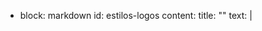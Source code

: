 - block: markdown
  id: estilos-logos
  content:
    title: ""
    text: |
      <style>
        /* ===== Ajustes para bloques con logos (Comunidades & Auspiciantes) ===== */
        section#comunidades,
        section#auspiciantes {
          --mdnv-logo-size: clamp(56px, 8vw, 84px);   /* tamaño de los círculos */
          --mdnv-gap: clamp(0.6rem, 2vw, 1.1rem);     /* separación consistente */
          color: #FFFFFF !important;                   /* texto blanco */
        }

        /* Enlaces en blanco (mantiene subrayado si lo tenés globalmente) */
        section#comunidades a,
        section#auspiciantes a {
          color: #FFFFFF !important;
        }

        /* Grilla: misma distancia y centrado de cada item */
        section#comunidades .grid,
        section#auspiciantes .grid {
          gap: var(--mdnv-gap) !important;
          justify-items: center !important;
          align-items: center !important;
        }

        /* Círculos (avatares/logos) con tamaño uniforme */
        section#comunidades img,
        section#auspiciantes img,
        section#comunidades .avatar,
        section#auspiciantes .avatar {
          width: var(--mdnv-logo-size) !important;
          height: var(--mdnv-logo-size) !important;
          border-radius: 9999px !important;
          object-fit: cover !important;
          display: block !important;
          margin: 0 !important; /* quita márgenes desalineados */
        }

        /* Quita paddings que a veces meten separación desigual en cada tarjeta */
        section#comunidades .p-6, section#comunidades .p-5, section#comunidades .p-4,
        section#comunidades .p-3, section#comunidades .p-2, section#comunidades .p-1,
        section#auspiciantes .p-6, section#auspiciantes .p-5, section#auspiciantes .p-4,
        section#auspiciantes .p-3, section#auspiciantes .p-2, section#auspiciantes .p-1 {
          padding: 0 !important;
        }

        /* Texto mucho más chico y blanco bajo cada logo (si existe) */
        section#comunidades .font-semibold,
        section#auspiciantes .font-semibold,
        section#comunidades .text-sm,
        section#auspiciantes .text-sm,
        section#comunidades .opacity-70,
        section#auspiciantes .opacity-70 {
          font-size: 0.72rem !important;
          line-height: 1.1 !important;
          color: #FFFFFF !important;
          text-align: center !important;
        }

        /* Centrado vertical del contenido dentro de cada item */
        section#comunidades .flex,
        section#auspiciantes .flex {
          align-items: center !important;
          justify-content: center !important;
        }
      </style>
